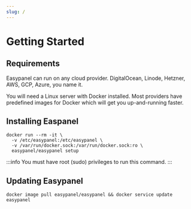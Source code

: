 ```yaml
---
slug: /
---
```


# Getting Started

## Requirements

Easypanel can run on any cloud provider. DigitalOcean, Linode, Hetzner, AWS, GCP, Azure, you name it.

You will need a Linux server with Docker installed. Most providers have predefined images for Docker which will get you up-and-running faster.

## Installing Easpanel

```shell
docker run --rm -it \
  -v /etc/easypanel:/etc/easypanel \
  -v /var/run/docker.sock:/var/run/docker.sock:ro \
  easypanel/easypanel setup
```

:::info
You must have root (sudo) privileges to run this command.
:::

## Updating Easypanel

```shell
docker image pull easypanel/easypanel && docker service update easypanel
```
